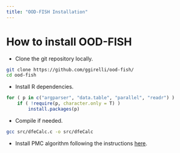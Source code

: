 ```yaml
---
title: "OOD-FISH Installation"
---
```


# How to install OOD-FISH

* Clone the git repository locally.

```bash
git clone https://github.com/ggirelli/ood-fish/
cd ood-fish
```

* Install R dependencies.

```R
for ( p in c("argparser", "data.table", "parallel", "readr") )
    if ( !require(p, character.only = T) )
        install.packages(p)
```

* Compile if needed.

```bash
gcc src/dfeCalc.c -o src/dfeCalc
```

* Install PMC algorithm following the instructions [here](https://github.com/ryanrossi/pmc#setup).

